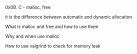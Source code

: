 0x0B. C - malloc, free
 
it is the difference between automatic and dynamic allocation

What is malloc and free and how to use them

Why and when use malloc

How to use valgrind to check for memory leak
